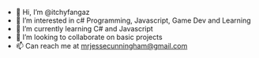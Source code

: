 - 👋 Hi, I’m @itchyfangaz
- 👀 I’m interested in c# Programming, Javascript, Game Dev and Learning
- 🌱 I’m currently learning C# and Javascript
- 💞️ I’m looking to collaborate on basic projects
- 📫 Can reach me at mrjessecunningham@gmail.com

<!---
itchyfangaz/itchyfangaz is a ✨ special ✨ repository because its `README.md` (this file) appears on your GitHub profile.
You can click the Preview link to take a look at your changes.
--->
